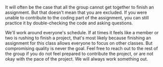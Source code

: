 It will often be the case that all the group cannot get together to finish an assignment. But that doesn't mean that you are excluded. 
If you were unable to contribute to the coding part of the assignment, you can still practice it by double-checking the code and asking questions. 


We'll work around everyone's schedule. If at times it feels like a member or two is rushing to finish a project, that's most likely because
finishing an assignment for this class allows everyone to focus on other classes. But compromising quality is never the goal. 
Feel free to reach out to the rest of the group if you do not feel prepared to contribute the project, or are not okay with the pace of the project. We will always work something out. 

